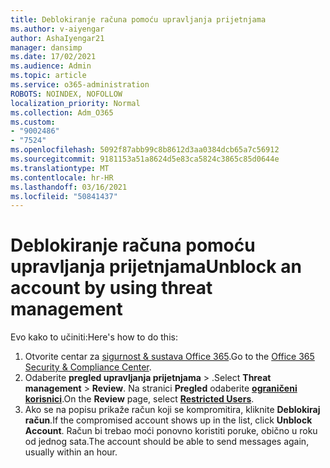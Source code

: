 ```yaml
---
title: Deblokiranje računa pomoću upravljanja prijetnjama
ms.author: v-aiyengar
author: AshaIyengar21
manager: dansimp
ms.date: 17/02/2021
ms.audience: Admin
ms.topic: article
ms.service: o365-administration
ROBOTS: NOINDEX, NOFOLLOW
localization_priority: Normal
ms.collection: Adm_O365
ms.custom:
- "9002486"
- "7524"
ms.openlocfilehash: 5092f87abb99c8b8612d3aa0384dcb65a7c56912
ms.sourcegitcommit: 9181153a51a8624d5e83ca5824c3865c85d0644e
ms.translationtype: MT
ms.contentlocale: hr-HR
ms.lasthandoff: 03/16/2021
ms.locfileid: "50841437"
---
```

# <a name="unblock-an-account-by-using-threat-management"></a><span data-ttu-id="06cf3-102">Deblokiranje računa pomoću upravljanja prijetnjama</span><span class="sxs-lookup"><span data-stu-id="06cf3-102">Unblock an account by using threat management</span></span>

<span data-ttu-id="06cf3-103">Evo kako to učiniti:</span><span class="sxs-lookup"><span data-stu-id="06cf3-103">Here's how to do this:</span></span> 

1. <span data-ttu-id="06cf3-104">Otvorite centar za [sigurnost & sustava Office 365](https://go.microsoft.com/fwlink/p/?linkid=2077143).</span><span class="sxs-lookup"><span data-stu-id="06cf3-104">Go to the [Office 365 Security & Compliance Center](https://go.microsoft.com/fwlink/p/?linkid=2077143).</span></span>
1. <span data-ttu-id="06cf3-105">Odaberite **pregled upravljanja prijetnjama**  >  .</span><span class="sxs-lookup"><span data-stu-id="06cf3-105">Select **Threat management** > **Review**.</span></span> <span data-ttu-id="06cf3-106">Na stranici **Pregled** odaberite **[ograničeni korisnici](https://go.microsoft.com/fwlink/?linkid=2103514)**.</span><span class="sxs-lookup"><span data-stu-id="06cf3-106">On the **Review** page, select **[Restricted Users](https://go.microsoft.com/fwlink/?linkid=2103514)**.</span></span>
1. <span data-ttu-id="06cf3-107">Ako se na popisu prikaže račun koji se kompromitira, kliknite **Deblokiraj račun**.</span><span class="sxs-lookup"><span data-stu-id="06cf3-107">If the compromised account shows up in the list, click **Unblock Account**.</span></span> <span data-ttu-id="06cf3-108">Račun bi trebao moći ponovno koristiti poruke, obično u roku od jednog sata.</span><span class="sxs-lookup"><span data-stu-id="06cf3-108">The account should be able to send messages again, usually within an hour.</span></span>